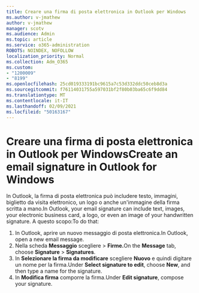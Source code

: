 ```yaml
---
title: Creare una firma di posta elettronica in Outlook per Windows
ms.author: v-jmathew
author: v-jmathew
manager: scotv
ms.audience: Admin
ms.topic: article
ms.service: o365-administration
ROBOTS: NOINDEX, NOFOLLOW
localization_priority: Normal
ms.collection: Adm_O365
ms.custom:
- "1200009"
- "8199"
ms.openlocfilehash: 25cd019333191bc9615a7c53d332ddc50ceb8d3a
ms.sourcegitcommit: f76114031755a597031bf2f80b03ba65c6f9dd84
ms.translationtype: MT
ms.contentlocale: it-IT
ms.lasthandoff: 02/09/2021
ms.locfileid: "50163167"
---
```

# <a name="create-an-email-signature-in-outlook-for-windows"></a><span data-ttu-id="db257-102">Creare una firma di posta elettronica in Outlook per Windows</span><span class="sxs-lookup"><span data-stu-id="db257-102">Create an email signature in Outlook for Windows</span></span>

<span data-ttu-id="db257-103">In Outlook, la firma di posta elettronica può includere testo, immagini, biglietto da visita elettronico, un logo o anche un'immagine della firma scritta a mano.</span><span class="sxs-lookup"><span data-stu-id="db257-103">In Outlook, your email signature can include text, images, your electronic business card, a logo, or even an image of your handwritten signature.</span></span> <span data-ttu-id="db257-104">A questo scopo:</span><span class="sxs-lookup"><span data-stu-id="db257-104">To do that:</span></span>

1. <span data-ttu-id="db257-105">In Outlook, aprire un nuovo messaggio di posta elettronica.</span><span class="sxs-lookup"><span data-stu-id="db257-105">In Outlook, open a new email message.</span></span>
2. <span data-ttu-id="db257-106">Nella scheda **Messaggio** scegliere   >  **Firme.**</span><span class="sxs-lookup"><span data-stu-id="db257-106">On the **Message** tab, choose **Signature** > **Signatures**.</span></span>
3. <span data-ttu-id="db257-107">In **Selezionare la firma da modificare** scegliere **Nuovo** e quindi digitare un nome per la firma.</span><span class="sxs-lookup"><span data-stu-id="db257-107">Under **Select signature to edit**, choose **New**, and then type a name for the signature.</span></span>
4. <span data-ttu-id="db257-108">In **Modifica firma** comporre la firma.</span><span class="sxs-lookup"><span data-stu-id="db257-108">Under **Edit signature**, compose your signature.</span></span>
